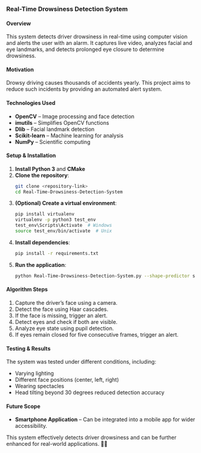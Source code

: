 ### **Real-Time Drowsiness Detection System**  

#### **Overview**  
This system detects driver drowsiness in real-time using computer vision and alerts the user with an alarm. It captures live video, analyzes facial and eye landmarks, and detects prolonged eye closure to determine drowsiness.  

#### **Motivation**  
Drowsy driving causes thousands of accidents yearly. This project aims to reduce such incidents by providing an automated alert system.  

#### **Technologies Used**  
- **OpenCV** – Image processing and face detection  
- **imutils** – Simplifies OpenCV functions  
- **Dlib** – Facial landmark detection  
- **Scikit-learn** – Machine learning for analysis  
- **NumPy** – Scientific computing  

#### **Setup & Installation**  
1. **Install Python 3** and **CMake**  
2. **Clone the repository**:  
   ```sh
   git clone <repository-link>
   cd Real-Time-Drowsiness-Detection-System
   ```  
3. **(Optional) Create a virtual environment**:  
   ```sh
   pip install virtualenv  
   virtualenv -p python3 test_env  
   test_env\Scripts\Activate  # Windows  
   source test_env/bin/activate  # Unix  
   ```  
4. **Install dependencies**:  
   ```sh
   pip install -r requirements.txt  
   ```  
5. **Run the application**:  
   ```sh
   python Real-Time-Drowsiness-Detection-System.py --shape-predictor shape_predictor_68_face_landmarks.dat --alarm Alert.wav  
   ```  

#### **Algorithm Steps**  
1. Capture the driver’s face using a camera.  
2. Detect the face using Haar cascades.  
3. If the face is missing, trigger an alert.  
4. Detect eyes and check if both are visible.  
5. Analyze eye state using pupil detection.  
6. If eyes remain closed for five consecutive frames, trigger an alert.  

#### **Testing & Results**  
The system was tested under different conditions, including:  
- Varying lighting  
- Different face positions (center, left, right)  
- Wearing spectacles  
- Head tilting beyond 30 degrees reduced detection accuracy  

#### **Future Scope**  
- **Smartphone Application** – Can be integrated into a mobile app for wider accessibility.  

This system effectively detects driver drowsiness and can be further enhanced for real-world applications. 🚗💡
